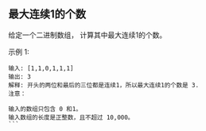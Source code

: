 ## 最大连续1的个数

给定一个二进制数组， 计算其中最大连续1的个数。

示例 1:
````
输入: [1,1,0,1,1,1]
输出: 3
解释: 开头的两位和最后的三位都是连续1，所以最大连续1的个数是 3.
注意：

输入的数组只包含 0 和1。
输入数组的长度是正整数，且不超过 10,000。
```
